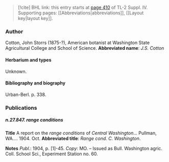 > [!cite] BHL link: this entry starts at [page 410](https://www.biodiversitylibrary.org/page/33266087) of TL-2 Suppl. IV.
> Supporting pages: [[Abbreviations|abbreviations]], [[Layout key|layout key]].

### Author

Cotton, John Storrs (1875-?), American botanist at Washington State Agricultural College and School of Science. 
**Abbreviated name**: *J.S. Cotton*

#### Herbarium and types

Unknown.

#### Bibliography and biography

Urban-Berl. p. 338.

### Publications

##### n.27.847. range conditions

**Title**
A report on the *range conditions* of *Central Washington*... Pullman, WA.... 1904. Oct.
**Abbreviated title**: *Range cond. C. Washington*.

**Notes**
*Publ*.: 1904, p. \[1\]-45. *Copy*: MO. – Issued as Bull. Washington agric. Coll. School Sci., Experiment Station no. 60.

